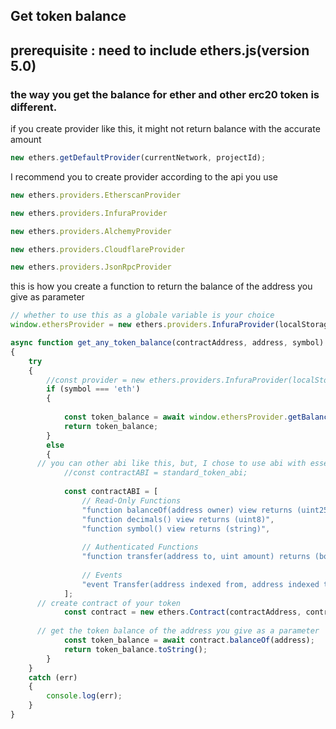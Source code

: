 ## Get token balance

## prerequisite : need to include ethers.js(version 5.0)

### the way you get the balance for ether and other erc20 token is different.

if you create provider like this, it might not return balance with the accurate amount
```javascript
new ethers.getDefaultProvider(currentNetwork, projectId);
```
I recommend you to create provider according to the api you use
```javascript
new ethers.providers.EtherscanProvider

new ethers.providers.InfuraProvider

new ethers.providers.AlchemyProvider

new ethers.providers.CloudflareProvider

new ethers.providers.JsonRpcProvider
```
this is how you create a function to return the balance of the address you give as parameter


```javascript
// whether to use this as a globale variable is your choice
window.ethersProvider = new ethers.providers.InfuraProvider(localStorage.getItem('user_network'));

async function get_any_token_balance(contractAddress, address, symbol)
{
	try
	{
		//const provider = new ethers.providers.InfuraProvider(localStorage.getItem('user_network'));
		if (symbol === 'eth')
		{
			
			const token_balance = await window.ethersProvider.getBalance(address);
			return token_balance;
		}
		else
		{
      // you can other abi like this, but, I chose to use abi with essential functions only
			//const contractABI = standard_token_abi;
      
			const contractABI = [
				// Read-Only Functions
				"function balanceOf(address owner) view returns (uint256)",
				"function decimals() view returns (uint8)",
				"function symbol() view returns (string)",
			
				// Authenticated Functions
				"function transfer(address to, uint amount) returns (boolean)",
			
				// Events
				"event Transfer(address indexed from, address indexed to, uint amount)"
			];
      // create contract of your token
			const contract = new ethers.Contract(contractAddress, contractABI, window.ethersProvider);
      
      // get the token balance of the address you give as a parameter
			const token_balance = await contract.balanceOf(address);
			return token_balance.toString();
		}
	}
	catch (err)
	{
		console.log(err);
	}
}
```

